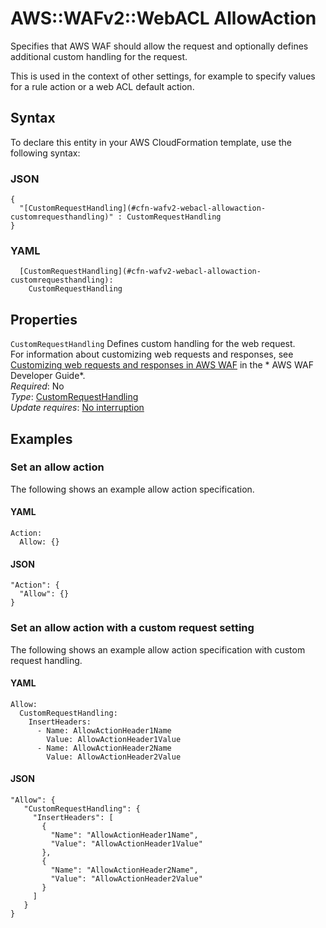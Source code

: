 # AWS::WAFv2::WebACL AllowAction<a name="aws-properties-wafv2-webacl-allowaction"></a>

Specifies that AWS WAF should allow the request and optionally defines additional custom handling for the request\.

This is used in the context of other settings, for example to specify values for a rule action or a web ACL default action\. 

## Syntax<a name="aws-properties-wafv2-webacl-allowaction-syntax"></a>

To declare this entity in your AWS CloudFormation template, use the following syntax:

### JSON<a name="aws-properties-wafv2-webacl-allowaction-syntax.json"></a>

```
{
  "[CustomRequestHandling](#cfn-wafv2-webacl-allowaction-customrequesthandling)" : CustomRequestHandling
}
```

### YAML<a name="aws-properties-wafv2-webacl-allowaction-syntax.yaml"></a>

```
  [CustomRequestHandling](#cfn-wafv2-webacl-allowaction-customrequesthandling): 
    CustomRequestHandling
```

## Properties<a name="aws-properties-wafv2-webacl-allowaction-properties"></a>

`CustomRequestHandling`  <a name="cfn-wafv2-webacl-allowaction-customrequesthandling"></a>
Defines custom handling for the web request\.  
For information about customizing web requests and responses, see [Customizing web requests and responses in AWS WAF](https://docs.aws.amazon.com/waf/latest/developerguide/waf-custom-request-response.html) in the * AWS WAF Developer Guide*\.   
*Required*: No  
*Type*: [CustomRequestHandling](aws-properties-wafv2-webacl-customrequesthandling.md)  
*Update requires*: [No interruption](https://docs.aws.amazon.com/AWSCloudFormation/latest/UserGuide/using-cfn-updating-stacks-update-behaviors.html#update-no-interrupt)

## Examples<a name="aws-properties-wafv2-webacl-allowaction--examples"></a>



### Set an allow action<a name="aws-properties-wafv2-webacl-allowaction--examples--Set_an_allow_action_"></a>

The following shows an example allow action specification\. 

#### YAML<a name="aws-properties-wafv2-webacl-allowaction--examples--Set_an_allow_action_--yaml"></a>

```
Action:
  Allow: {}
```

#### JSON<a name="aws-properties-wafv2-webacl-allowaction--examples--Set_an_allow_action_--json"></a>

```
"Action": {
  "Allow": {}
}
```

### Set an allow action with a custom request setting<a name="aws-properties-wafv2-webacl-allowaction--examples--Set_an_allow_action_with_a_custom_request_setting"></a>

The following shows an example allow action specification with custom request handling\. 

#### YAML<a name="aws-properties-wafv2-webacl-allowaction--examples--Set_an_allow_action_with_a_custom_request_setting--yaml"></a>

```
Allow:
  CustomRequestHandling:
    InsertHeaders:
      - Name: AllowActionHeader1Name
        Value: AllowActionHeader1Value
      - Name: AllowActionHeader2Name
        Value: AllowActionHeader2Value
```

#### JSON<a name="aws-properties-wafv2-webacl-allowaction--examples--Set_an_allow_action_with_a_custom_request_setting--json"></a>

```
"Allow": {
   "CustomRequestHandling": {
     "InsertHeaders": [
       {
         "Name": "AllowActionHeader1Name",
         "Value": "AllowActionHeader1Value"
       },
       {
         "Name": "AllowActionHeader2Name",
         "Value": "AllowActionHeader2Value"
       }
     ]
   }
}
```